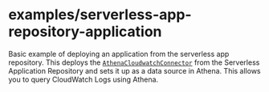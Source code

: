 # examples/serverless-app-repository-application

Basic example of deploying an application from the serverless app repository.
This deploys the [`AthenaCloudwatchConnector`](https://serverlessrepo.aws.amazon.com/applications/ap-south-1/313922868085/AthenaCloudwatchConnector) from the Serverless Application Repository and sets it up as a data source in Athena. This allows you to query CloudWatch Logs using Athena.
